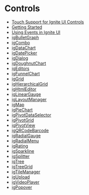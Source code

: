 ﻿<!--
|metadata|
{
    "fileName": "jqueryuicomponents-landingpage",
    "controlName": [],
    "tags": []
}
|metadata|
-->

# Controls



-   [Touch Support for Ignite UI Controls](Touch-Support-for-NetAdvantage-for-jQuery-Controls.html)
-   [Getting Started](Getting-Started.html)
-   [Using Events in Ignite UI](Using-Events-in-NetAdvantage-for-jQuery.html)
-   [igBulletGraph](igBulletGraph.html)
-   [igCombo](igCombo-igCombo.html)
-   [igDataChart](igDataChart-Landing-Page.html)
-   [igDatePicker](igDatePicker-igDatePicker.html)
-   [igDialog](igDialog.html)
-   [igDoughnutChart](igDoughnutChart.html)
-   [igEditors](igEditors-LandingPage.html)
-   [igFunnelChart](igFunnelChart-igFunnelChart.html)
-   [igGrid](igGrid.html)
-   [igHierarchicalGrid](igHierarchicalGrid-igHierarchicalGrid.html)
-   [igHtmlEditor](igHtmlEditor-igHtmlEditor.html)
-   [igLinearGauge](igLinearGauge.html)
-   [igLayoutManager](igLayoutManager-Landing-Page.html)
-   [igMap](igMap-landing-page.html)
-   [igPieChart](igPieChart.html)
-   [igPivotDataSelector](igPivotDataSelector.html)
-   [igPivotGrid](igPivotGrid.html)
-   [igPivotView](igPivotView.html)
-   [igQRCodeBarcode](igQRCodeBarcode.html)
-   [igRadialGauge](igRadialGauge.html)
-   [igRadialMenu](igRadialMenu.html)
-   [igRating](igRating-igRating.html)
-   [igSparkline](igSparkline-Landing.html)
-   [igSplitter](igSplitter.html)
-   [igTree](igTree-igTree.html)
-   [igTreeGrid](igTreeGrid-Landing-Page.html)
-   [igTileManager](igTileManager-Landing-Page.html)
-   [igUpload](igUpload-igUpload.html)
-   [igVideoPlayer](VideoPlayer.html)
-   [igPopover](igPopover-LandingPage.html)

 

 


